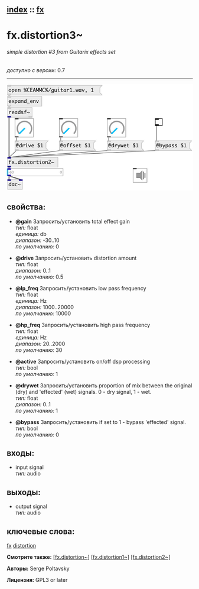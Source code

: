 [index](index.html) :: [fx](category_fx.html)
---

# fx.distortion3~

###### simple distortion #3 from Guitarix effects set

*доступно с версии:* 0.7

---




[![example](../examples/img/fx.distortion3~.jpg)](../examples/pd/fx.distortion3~.pd)







## свойства:

* **@gain** 
Запросить/установить total effect gain<br>
_тип:_ float<br>
_единица:_ db<br>
_диапазон:_ -30..10<br>
_по умолчанию:_ 0<br>

* **@drive** 
Запросить/установить distortion amount<br>
_тип:_ float<br>
_диапазон:_ 0..1<br>
_по умолчанию:_ 0.5<br>

* **@lp_freq** 
Запросить/установить low pass frequency<br>
_тип:_ float<br>
_единица:_ Hz<br>
_диапазон:_ 1000..20000<br>
_по умолчанию:_ 10000<br>

* **@hp_freq** 
Запросить/установить high pass frequency<br>
_тип:_ float<br>
_единица:_ Hz<br>
_диапазон:_ 20..2000<br>
_по умолчанию:_ 30<br>

* **@active** 
Запросить/установить on/off dsp processing<br>
_тип:_ bool<br>
_по умолчанию:_ 1<br>

* **@drywet** 
Запросить/установить proportion of mix between the original (dry) and &#39;effected&#39; (wet) signals. 0 -
dry signal, 1 - wet.<br>
_тип:_ float<br>
_диапазон:_ 0..1<br>
_по умолчанию:_ 1<br>

* **@bypass** 
Запросить/установить if set to 1 - bypass &#39;effected&#39; signal.<br>
_тип:_ bool<br>
_по умолчанию:_ 0<br>



## входы:

* input signal<br>
_тип:_ audio



## выходы:

* output signal<br>
_тип:_ audio



## ключевые слова:

[fx](keywords/fx.html)
[distortion](keywords/distortion.html)



**Смотрите также:**
[\[fx.distortion~\]](fx.distortion~.html)
[\[fx.distortion1~\]](fx.distortion1~.html)
[\[fx.distortion2~\]](fx.distortion2~.html)




**Авторы:** Serge Poltavsky




**Лицензия:** GPL3 or later





